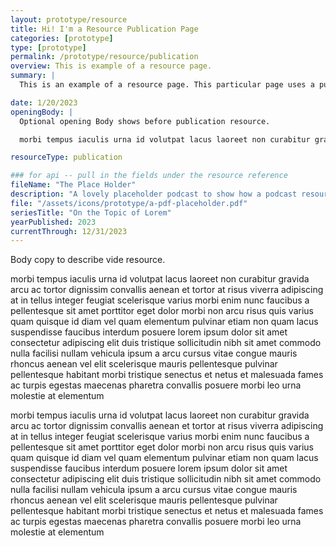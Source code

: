 ```yaml
---
layout: prototype/resource
title: Hi! I'm a Resource Publication Page
categories: [prototype]
type: [prototype]
permalink: /prototype/resource/publication
overview: This is example of a resource page.
summary: |
  This is an example of a resource page. This particular page uses a publication resource.

date: 1/20/2023
openingBody: |
  Optional opening Body shows before publication resource.

  morbi tempus iaculis urna id volutpat lacus laoreet non curabitur gravida arcu ac tortor dignissim convallis aenean et tortor at risus viverra adipiscing at in tellus integer feugiat scelerisque varius morbi enim nunc faucibus a pellentesque sit amet porttitor eget dolor morbi non arcu risus quis varius quam quisque id diam vel 

resourceType: publication

### for api -- pull in the fields under the resource reference
fileName: "The Place Holder"
description: "A lovely placeholder podcast to show how a podcast resource would be used."
file: "/assets/icons/prototype/a-pdf-placeholder.pdf"
seriesTitle: "On the Topic of Lorem"
yearPublished: 2023
currentThrough: 12/31/2023
---
```

Body copy to describe vide resource.

morbi tempus iaculis urna id volutpat lacus laoreet non curabitur gravida arcu ac tortor dignissim convallis aenean et tortor at risus viverra adipiscing at in tellus integer feugiat scelerisque varius morbi enim nunc faucibus a pellentesque sit amet porttitor eget dolor morbi non arcu risus quis varius quam quisque id diam vel quam elementum pulvinar etiam non quam lacus suspendisse faucibus interdum posuere lorem ipsum dolor sit amet consectetur adipiscing elit duis tristique sollicitudin nibh sit amet commodo nulla facilisi nullam vehicula ipsum a arcu cursus vitae congue mauris rhoncus aenean vel elit scelerisque mauris pellentesque pulvinar pellentesque habitant morbi tristique senectus et netus et malesuada fames ac turpis egestas maecenas pharetra convallis posuere morbi leo urna molestie at elementum

morbi tempus iaculis urna id volutpat lacus laoreet non curabitur gravida arcu ac tortor dignissim convallis aenean et tortor at risus viverra adipiscing at in tellus integer feugiat scelerisque varius morbi enim nunc faucibus a pellentesque sit amet porttitor eget dolor morbi non arcu risus quis varius quam quisque id diam vel quam elementum pulvinar etiam non quam lacus suspendisse faucibus interdum posuere lorem ipsum dolor sit amet consectetur adipiscing elit duis tristique sollicitudin nibh sit amet commodo nulla facilisi nullam vehicula ipsum a arcu cursus vitae congue mauris rhoncus aenean vel elit scelerisque mauris pellentesque pulvinar pellentesque habitant morbi tristique senectus et netus et malesuada fames ac turpis egestas maecenas pharetra convallis posuere morbi leo urna molestie at elementum